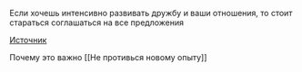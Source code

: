 Если хочешь интенсивно развивать дружбу и ваши отношения, то стоит стараться  соглашаться на все предложения

[Источник](https://www.youtube.com/watch?v=GNbDo3oWfQA&ab_channel=%D0%95%D0%B2%D0%B3%D0%B5%D0%BD%D0%B8%D1%8F%D0%A1%D1%82%D1%80%D0%B5%D0%BB%D0%B5%D1%86%D0%BA%D0%B0%D1%8F)

Почему это важно [[Не противься новому опыту]]